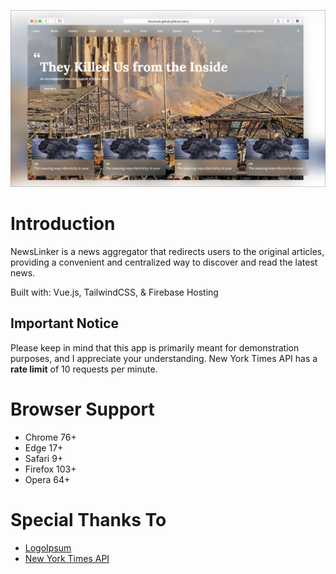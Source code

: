 ![Banner](readme.png)

# Introduction
NewsLinker is a news aggregator that redirects users to the original articles, providing a
convenient and centralized way to discover and read the latest news.

Built with: Vue.js, TailwindCSS, & Firebase Hosting

## Important Notice
Please keep in mind that this app is primarily meant for demonstration purposes, and I appreciate your understanding. New York Times API has a **rate limit** of 10 requests per minute.

# Browser Support
- Chrome 76+
- Edge 17+
- Safari 9+
- Firefox 103+
- Opera 64+

# Special Thanks To
- [LogoIpsum](https://logoipsum.com/)
- [New York Times API](https://developer.nytimes.com/)
